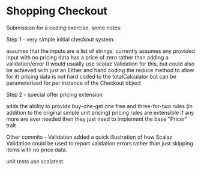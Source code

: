 # Shopping Checkout

Submission for a coding exercise, some notes:

Step 1 - very simple initial checkout system. 

 assumes that the inputs are a list of strings, currently assumes any provided input with no pricing data has a price of zero rather than adding a validation/error (I would usually use scalaz Validation for this, but could also be achieved with just an Either and hand coding the reduce method to allow for it) 
 pricing data is not hard coded to the totalCalculator but can be parameterised for per instance of the Checkout object
 
 Step 2 - special offer pricing extension 
 
  adds the ability to provide buy-one-get one free and three-for-two rules (in addition to the original simple unit pricing) pricing rules are extensible if any more are ever needed then they just need to implement the base "Pricer" trait


Other commits - Validation 
  added a quick illustration of how Scalaz Validation could be used to report validation errors rather than just skipping items with no price data.


unit tests use scalatest

